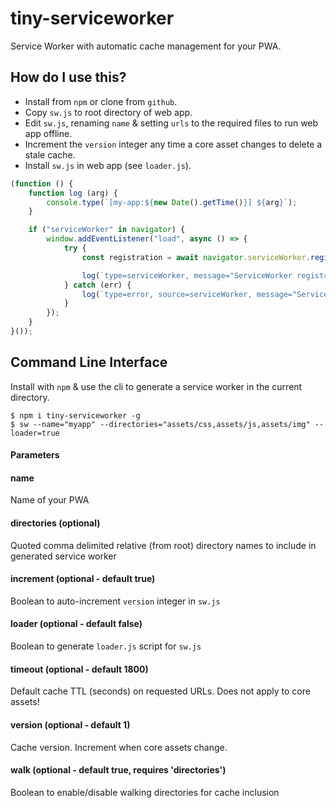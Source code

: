 # tiny-serviceworker
Service Worker with automatic cache management for your PWA.

## How do I use this?
- Install from `npm` or clone from `github`.
- Copy `sw.js` to root directory of web app.
- Edit `sw.js`, renaming `name` & setting `urls` to the required files to run web app offline.
- Increment the `version` integer any time a core asset changes to delete a stale cache.
- Install `sw.js` in web app (see `loader.js`).

```javascript
(function () {
	function log (arg) {
		console.type(`[my-app:${new Date().getTime()}] ${arg}`);
	}

	if ("serviceWorker" in navigator) {
		window.addEventListener("load", async () => {
			try {
				const registration = await navigator.serviceWorker.register("/sw.js", {scope: "/"});

				log(`type=serviceWorker, message="ServiceWorker registration successful with scope: ${registration.scope}"`);
			} catch (err) {
				log(`type=error, source=serviceWorker, message="ServiceWorker registration failed: ${err.message}"`);
			}
		});
	}
}());
```

## Command Line Interface
Install with `npm` & use the cli to generate a service worker in the current directory.

```
$ npm i tiny-serviceworker -g
$ sw --name="myapp" --directories="assets/css,assets/js,assets/img" --loader=true
```

#### Parameters
#### name
Name of your PWA

#### directories (optional)
Quoted comma delimited relative (from root) directory names to include in generated service worker

#### increment (optional - default true)
Boolean to auto-increment `version` integer in `sw.js`

#### loader (optional - default false)
Boolean to generate `loader.js` script for `sw.js`

#### timeout (optional - default 1800)
Default cache TTL (seconds) on requested URLs. Does not apply to core assets!

#### version (optional - default 1)
Cache version. Increment when core assets change.

#### walk (optional - default true, requires 'directories')
Boolean to enable/disable walking directories for cache inclusion
